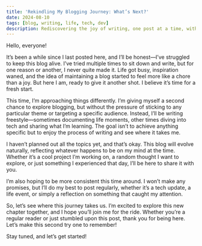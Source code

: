```yaml
---
title: 'Rekindling My Blogging Journey: What’s Next?'
date: 2024-08-10
tags: [blog, writing, life, tech, dev]
description: Rediscovering the joy of writing, one post at a time, without any rules—just pure, freestyle blogging.
---
```

Hello, everyone!

It’s been a while since I last posted here, and I’ll be honest—I’ve struggled to keep this blog alive. I’ve tried multiple times to sit down and write, but for one reason or another, I never quite made it. Life got busy, inspiration waned, and the idea of maintaining a blog started to feel more like a chore than a joy. But here I am, ready to give it another shot. I believe it’s time for a fresh start.

This time, I’m approaching things differently. I’m giving myself a second chance to explore blogging, but without the pressure of sticking to any particular theme or targeting a specific audience. Instead, I’ll be writing freestyle—sometimes documenting life moments, other times diving into tech and sharing what I’m learning. The goal isn’t to achieve anything specific but to enjoy the process of writing and see where it takes me.

I haven’t planned out all the topics yet, and that’s okay. This blog will evolve naturally, reflecting whatever happens to be on my mind at the time. Whether it’s a cool project I’m working on, a random thought I want to explore, or just something I experienced that day, I’ll be here to share it with you.

I’m also hoping to be more consistent this time around. I won’t make any promises, but I’ll do my best to post regularly, whether it’s a tech update, a life event, or simply a reflection on something that caught my attention.

So, let’s see where this journey takes us. I’m excited to explore this new chapter together, and I hope you’ll join me for the ride. Whether you’re a regular reader or just stumbled upon this post, thank you for being here. Let’s make this second try one to remember!

Stay tuned, and let’s get started!

